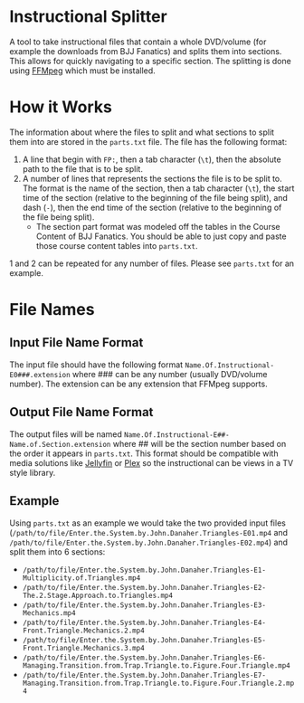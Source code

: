 # Instructional Splitter
A tool to take instructional files that contain a whole DVD/volume (for example the downloads from BJJ Fanatics) and splits them into sections. This allows for quickly navigating to a specific section. The splitting is done using [FFMpeg](https://ffmpeg.org/) which must be installed.

# How it Works
The information about where the files to split and what sections to split them into are stored in the `parts.txt` file. The file has the following format:
1) A line that begin with `FP:`, then a tab character (`\t`), then the absolute path to the file that is to be split.
2) A number of lines that represents the sections the file is to be split to. The format is the name of the section, then a tab character (`\t`), the start time of the section (relative to the beginning of the file being split), and dash (`-`), then the end time of the section (relative to the beginning of the file being split).
    * The section part format was modeled off the tables in the Course Content of BJJ Fanatics. You should be able to just copy and paste those course content tables into `parts.txt`.

1 and 2 can be repeated for any number of files. Please see `parts.txt` for an example.

# File Names

## Input File Name Format
The input file should have the following format `Name.Of.Instructional-E0###.extension` where ### can be any number (usually DVD/volume number). The extension can be any extension that FFMpeg supports.

## Output File Name Format
The output files will be named `Name.Of.Instructional-E##-Name.of.Section.extension` where ## will be the section number based on the order it appears in `parts.txt`. This format should be compatible with media solutions like [Jellyfin](https://jellyfin.org/) or [Plex](https://www.plex.tv/) so the instructional can be views in a TV style library.

## Example
Using `parts.txt` as an example we would take the two provided input files (`/path/to/file/Enter.the.System.by.John.Danaher.Triangles-E01.mp4` and `/path/to/file/Enter.the.System.by.John.Danaher.Triangles-E02.mp4`) and split them into 6 sections:
* `/path/to/file/Enter.the.System.by.John.Danaher.Triangles-E1-Multiplicity.of.Triangles.mp4`
* `/path/to/file/Enter.the.System.by.John.Danaher.Triangles-E2-The.2.Stage.Approach.to.Triangles.mp4`
* `/path/to/file/Enter.the.System.by.John.Danaher.Triangles-E3-Mechanics.mp4`
* `/path/to/file/Enter.the.System.by.John.Danaher.Triangles-E4-Front.Triangle.Mechanics.2.mp4`
* `/path/to/file/Enter.the.System.by.John.Danaher.Triangles-E5-Front.Triangle.Mechanics.3.mp4`
* `/path/to/file/Enter.the.System.by.John.Danaher.Triangles-E6-Managing.Transition.from.Trap.Triangle.to.Figure.Four.Triangle.mp4`
* `/path/to/file/Enter.the.System.by.John.Danaher.Triangles-E7-Managing.Transition.from.Trap.Triangle.to.Figure.Four.Triangle.2.mp4`


